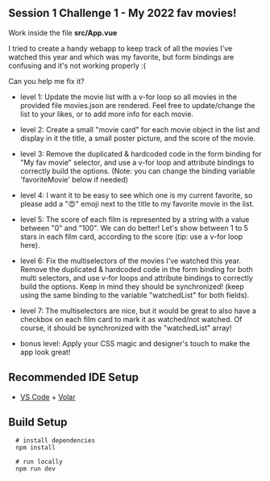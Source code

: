 ## Session 1 Challenge 1 - My 2022 fav movies!

Work inside the file **src/App.vue**

I tried to create a handy webapp to keep track of all the movies I've watched this year and which was my favorite, but form bindings are confusing and it's not working properly :(

Can you help me fix it?

- level 1: Update the movie list with a v-for loop so all movies in the provided file movies.json are rendered. Feel free to update/change the list to your likes, or to add more info for each movie.

- level 2: Create a small "movie card" for each movie object in the list and display in it the title, a small poster picture, and the score of the movie.

- level 3: Remove the duplicated & hardcoded code in the form binding for "My fav movie" selector, and use a v-for loop and attribute bindings to correctly build the options. (Note: you can change the binding variable 'favoriteMovie' below if needed)

- level 4: I want it to be easy to see which one is my current favorite, so please add a "😍" emoji next to the title to my favorite movie in the list.

- level 5: The score of each film is represented by a string with a value between "0" and "100". We can do better! Let's show between 1 to 5 stars in each film card, according to the score (tip: use a v-for loop here).

- level 6: Fix the multiselectors of the movies I've watched this year. Remove the duplicated & hardcoded code in the form binding for both multi selectors, and use v-for loops and attribute bindings to correctly build the options. Keep in mind they should be synchronized! (keep using the same binding to the variable "watchedList" for both fields).

- level 7: The multiselectors are nice, but it would be great to also have a checkbox on each film card to mark it as watched/not watched. Of course, it should be synchronized with the "watchedList" array!

- bonus level: Apply your CSS magic and designer's touch to make the app look great!

## Recommended IDE Setup

- [VS Code](https://code.visualstudio.com/) + [Volar](https://marketplace.visualstudio.com/items?itemName=Vue.volar)

## Build Setup

```
  # install dependencies
  npm install

  # run locally
  npm run dev
```
